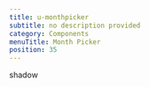 ```yaml
---
title: u-monthpicker
subtitle: no description provided
category: Components
menuTitle: Month Picker
position: 35
---
```


<badge> shadow </badge>

























